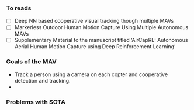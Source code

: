 ### To reads
- [ ] Deep NN based cooperative visual tracking though multiple MAVs
- [ ] Markerless Outdoor Human Motion Capture Using Multiple Autonomous MAVs
- [ ] Supplementary Material to the manuscript titled ‘AirCapRL: Autonomous Aerial Human Motion Capture using Deep Reinforcement Learning’

### Goals of the MAV
- Track a person using a camera on each copter and cooperative detection and tracking.
- 

### Problems with SOTA 
